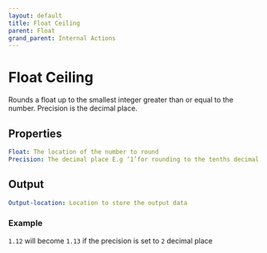 ```yaml
---
layout: default
title: Float Ceiling
parent: Float
grand_parent: Internal Actions
---
```

# Float Ceiling
Rounds a float up to the smallest integer greater than or equal to the number. Precision is the decimal place.

## Properties
```yaml
Float: The location of the number to round
Precision: The decimal place E.g ‘1’for rounding to the tenths decimal
```

## Output
```yaml
Output-location: Location to store the output data
```

### Example
`1.12` will become `1.13` if the precision is set to `2` decimal place
